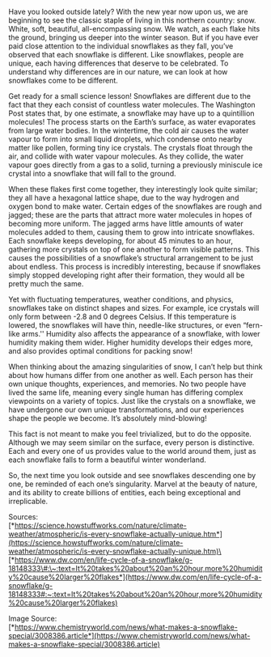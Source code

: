 

Have you looked outside lately? With the new year now upon us, we are
beginning to see the classic staple of living in this northern country:
snow. White, soft, beautiful, all-encompassing snow. We watch, as each
flake hits the ground, bringing us deeper into the winter season. But if
you have ever paid close attention to the individual snowflakes as they
fall, you’ve observed that each snowflake is different. Like snowflakes,
people are unique, each having differences that deserve to be
celebrated. To understand why differences are in our nature, we can look
at how snowflakes come to be different.

Get ready for a small science lesson! Snowflakes are different due to
the fact that they each consist of countless water molecules. The
Washington Post states that, by one estimate, a snowflake may have up to
a quintillion molecules! The process starts on the Earth’s surface, as
water evaporates from large water bodies. In the wintertime, the cold
air causes the water vapour to form into small liquid droplets, which
condense onto nearby matter like pollen, forming tiny ice crystals. The
crystals float through the air, and collide with water vapour molecules.
As they collide, the water vapour goes directly from a gas to a solid,
turning a previously miniscule ice crystal into a snowflake that will
fall to the ground.

When these flakes first come together, they interestingly look quite
similar; they all have a hexagonal lattice shape, due to the way
hydrogen and oxygen bond to make water. Certain edges of the snowflakes
are rough and jagged; these are the parts that attract more water
molecules in hopes of becoming more uniform. The jagged arms have little
amounts of water molecules added to them, causing them to grow into
intricate snowflakes. Each snowflake keeps developing, for about 45
minutes to an hour, gathering more crystals on top of one another to
form visible patterns. This causes the possibilities of a snowflake’s
structural arrangement to be just about endless. This process is
incredibly interesting, because if snowflakes simply stopped developing
right after their formation, they would all be pretty much the same.

Yet with fluctuating temperatures, weather conditions, and physics,
snowflakes take on distinct shapes and sizes. For example, ice crystals
will only form between -2.8 and 0 degrees Celsius. If this temperature
is lowered, the snowflakes will have thin, needle-like structures, or
even “fern-like arms.'' Humidity also affects the appearance of a
snowflake, with lower humidity making them wider. Higher humidity
develops their edges more, and also provides optimal conditions for
packing snow!

When thinking about the amazing singularities of snow, I can’t help but
think about how humans differ from one another as well. Each person has
their own unique thoughts, experiences, and memories. No two people have
lived the same life, meaning every single human has differing complex
viewpoints on a variety of topics. Just like the crystals on a
snowflake, we have undergone our own unique transformations, and our
experiences shape the people we become. It’s absolutely mind-blowing!

This fact is not meant to make you feel trivialized, but to do the
opposite. Although we may seem similar on the surface, every person is
distinctive. Each and every one of us provides value to the world around
them, just as each snowflake falls to form a beautiful winter
wonderland.

So, the next time you look outside and see snowflakes descending one by
one, be reminded of each one’s singularity. Marvel at the beauty of
nature, and its ability to create billions of entities, each being
exceptional and irreplicable.

Sources:\
[*https://science.howstuffworks.com/nature/climate-weather/atmospheric/is-every-snowflake-actually-unique.htm*](https://science.howstuffworks.com/nature/climate-weather/atmospheric/is-every-snowflake-actually-unique.htm)\
[*https://www.dw.com/en/life-cycle-of-a-snowflake/g-18148333\#:\~:text=It%20takes%20about%20an%20hour,more%20humidity%20cause%20larger%20flakes*](https://www.dw.com/en/life-cycle-of-a-snowflake/g-18148333#:~:text=It%20takes%20about%20an%20hour,more%20humidity%20cause%20larger%20flakes)

Image Source:\
[*https://www.chemistryworld.com/news/what-makes-a-snowflake-special/3008386.article*](https://www.chemistryworld.com/news/what-makes-a-snowflake-special/3008386.article)
